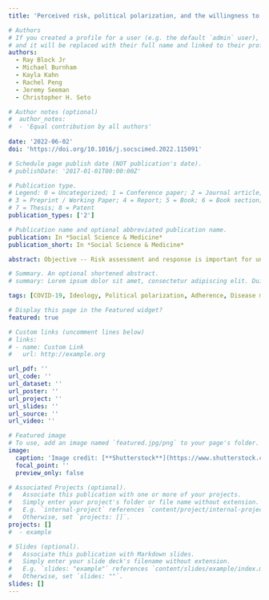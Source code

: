 ```yaml
---
title: 'Perceived risk, political polarization, and the willingness to follow COVID-19 mitigation guidelines'

# Authors
# If you created a profile for a user (e.g. the default `admin` user), write the username (folder name) here
# and it will be replaced with their full name and linked to their profile.
authors:
  - Ray Block Jr
  - Michael Burnham
  - Kayla Kahn
  - Rachel Peng
  - Jeremy Seeman
  - Christopher H. Seto

# Author notes (optional)
#  author_notes: 
#  - 'Equal contribution by all authors'
 
date: '2022-06-02'
doi: 'https://doi.org/10.1016/j.socscimed.2022.115091'

# Schedule page publish date (NOT publication's date).
# publishDate: '2017-01-01T00:00:00Z'

# Publication type.
# Legend: 0 = Uncategorized; 1 = Conference paper; 2 = Journal article;
# 3 = Preprint / Working Paper; 4 = Report; 5 = Book; 6 = Book section;
# 7 = Thesis; 8 = Patent
publication_types: ['2']

# Publication name and optional abbreviated publication name.
publication: In *Social Science & Medicine*
publication_short: In *Social Science & Medicine*

abstract: Objective -- Risk assessment and response is important for understanding human behavior. The divisive context surrounding the coronavirus pandemic inspires our exploration of risk perceptions and the polarization of mitigation practices (i.e., the degree to which the behaviors of people on the political “Left” diverge from those on the “Right”). Specifically, we investigate the extent to which the political polarization of willingness to comply with mitigation behaviors changes with risk perceptions. Method -- Analyses use data from two sources- an original dataset of Twitter posts and a nationally-representative survey. In the Twitter data, negative binomial regression models are used to predict mitigation intent measured using tweet counts. In the survey data, logit models predict self-reported mitigation behavior (vaccination, masking, and social distancing). Results -- Findings converged across both datasets, supporting the idea that the links between political orientation and willingness to follow mitigation guidelines depend on perceived risk. People on the Left are more inclined than their Right-oriented colleagues to follow guidelines, but this polarization tends to decrease as the perceived risk of COVID-19 intensifies. Additionally, we find evidence that exposure to COVID-19 infections sends ambiguous signals about the risk of the virus while COVID-19 related deaths have a more consistent impact on mitigation behaviors. Conclusions -- Pandemic-related risks can create opportunities for perceived “common ground,” between the political “Right” and “Left.” Risk perceptions and politics interact in their links to intended COVID-19 mitigation behavior (as measured both on Twitter and in a national survey). Our results invite a more complex interpretation of political polarization than those stemming from simplistic analyses of partisanship and ideology.

# Summary. An optional shortened abstract.
# summary: Lorem ipsum dolor sit amet, consectetur adipiscing elit. Duis posuere tellus ac convallis placerat. Proin tincidunt magna sed ex sollicitudin condimentum.

tags: [COVID-19, Ideology, Political polarization, Adherence, Disease mitigation behavior, Risk perception, Social media, Public opinion]

# Display this page in the Featured widget?
featured: true

# Custom links (uncomment lines below)
# links:
# - name: Custom Link
#   url: http://example.org

url_pdf: ''
url_code: ''
url_dataset: ''
url_poster: ''
url_project: ''
url_slides: ''
url_source: ''
url_video: ''

# Featured image
# To use, add an image named `featured.jpg/png` to your page's folder.
image:
  caption: 'Image credit: [**Shutterstock**](https://www.shutterstock.com/)'
  focal_point: ''
  preview_only: false

# Associated Projects (optional).
#   Associate this publication with one or more of your projects.
#   Simply enter your project's folder or file name without extension.
#   E.g. `internal-project` references `content/project/internal-project/index.md`.
#   Otherwise, set `projects: []`.
projects: []
#  - example

# Slides (optional).
#   Associate this publication with Markdown slides.
#   Simply enter your slide deck's filename without extension.
#   E.g. `slides: "example"` references `content/slides/example/index.md`.
#   Otherwise, set `slides: ""`.
slides: []
---
```

